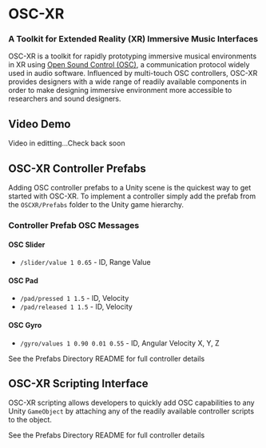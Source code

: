 # OSC-XR

### A Toolkit for Extended Reality (XR) Immersive Music Interfaces

OSC-XR is a toolkit for rapidly prototyping immersive musical environments in XR using [Open Sound Control (OSC)](http://opensoundcontrol.org/introduction-osc), a communication protocol widely used in audio software. Influenced by multi-touch OSC controllers, OSC-XR provides designers with a wide range of readily available components in order to make designing immersive environment more accessible to researchers and sound designers.

## Video Demo

Video in editting...Check back soon

## OSC-XR Controller Prefabs

Adding OSC controller prefabs to a Unity scene is the quickest way to get started with OSC-XR. To implement a controller simply add the prefab from the `OSCXR/Prefabs` folder to the Unity game hierarchy.

### Controller Prefab OSC Messages

#### OSC Slider

- `/slider/value 1 0.65` - ID, Range Value

#### OSC Pad

- `/pad/pressed 1 1.5` - ID, Velocity
- `/pad/released 1 1.5` - ID, Velocity

#### OSC Gyro

- `/gyro/values 1 0.90 0.01 0.55` - ID, Angular Velocity X, Y, Z
  
See the Prefabs Directory README for full controller details

## OSC-XR Scripting Interface
OSC-XR scripting allows developers to quickly add OSC capabilities to any Unity `GameObject` by attaching any of the readily available controller scripts to the object.

See the Prefabs Directory README for full controller details
